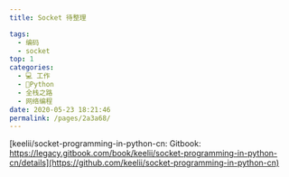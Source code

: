 ```yaml
---
title: Socket 待整理

tags: 
  - 编码
  - socket
top: 1
categories: 
  - 💻 工作
  - 🐍Python
  - 全栈之路
  - 网络编程
date: 2020-05-23 18:21:46
permalink: /pages/2a3a68/
---
```


[keelii/socket-programming-in-python-cn: Gitbook: https://legacy.gitbook.com/book/keelii/socket-programming-in-python-cn/details](https://github.com/keelii/socket-programming-in-python-cn)